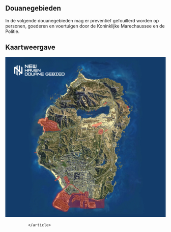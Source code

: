 <article class="md-content__inner md-typeset">
                
                  



<h1 id="douanegebieden">Douanegebieden</h1>
<p>In de volgende douanegebieden mag er preventief gefouillerd worden op personen, goederen en voertuigen door de Koninklijke Marechaussee en de Politie.</p>
<h2 id="kaartweergave">Kaartweergave</h2>
<p><img alt="Kaart" src="../assets/images/NEWHAVENDouanegebied.png"></p>












                
              </article>